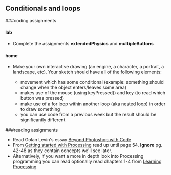 ## Conditionals and loops

###coding assignments

#### lab
<ul>
	<li>Complete the assignments <strong>extendedPhysics</strong> and <strong>multipleButtons</strong></li>
</ul>

#### home
<ul>
	<li>Make your own interactive drawing (an engine, a character, a portrait, a landscape, etc). Your sketch should have all of the following elements:</li>
	<ul>
		<li>movement which has some conditional (example: something should change when the object enters/leaves some area) </li>
		<li>makes use of the mouse (using keyPressed() and key (to read which button was pressed)</li>
		<li>make use of a for loop within another loop (aka nested loop) in order to draw something</li>
		<li>you can use code from a previous week but the result should be significantly different</li>	
	</ul>
</ul>


###reading assignments
<ul>
	<li>Read Golan Levin's essay <a href="http://www.flong.com/texts/essays/essay_4x4/">Beyond Photoshop with Code</a></li>
	<li>From <a href="http://www.artech.cc/_class_material_/books/Getting_Started_with_Processing.pdf"> Getting started with Processing</a> read up until page 54. <b>Ignore</b> pg. 42-48 as they contain concepts we'll see later.</li>
    <li>Alternatively, if you want a more in depth look into Processing programming you can read optionally read chapters 1-4 from <a href="http://www.artech.cc/_class_material_/books/Learning_Processing.pdf">Learning Processing</a></li>
</ul>
